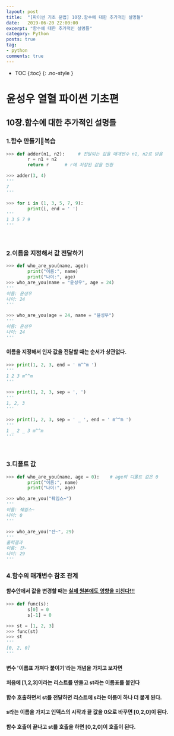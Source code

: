 ```yaml
---
layout: post
title:  "[파이썬 기초 문법] 10장.함수에 대한 추가적인 설명들"
date:   2019-06-20 22:00:00
excerpt: "함수에 대한 추가적인 설명들"
category: Python
posts: true
tag:
- python
comments: true
---
```


* TOC
{:toc}
{: .no-style }

# 윤성우 열혈 파이썬 기초편
## 10장.함수에 대한 추가적인 설명들
### 1.함수 만들기복습
~~~ python
>>> def adder(n1, n2):     # 전달되는 값을 매개변수 n1, n2로 받음
        r = n1 + n2
        return r      # r에 저장된 값을 반환

>>> adder(3, 4)
'''
7
'''
~~~

~~~ python
>>> for i in (1, 3, 5, 7, 9):
        print(i, end = ' ')
'''
1 3 5 7 9
'''
~~~
<br>

### 2.이름을 지정해서 값 전달하기
~~~ python
>>> def who_are_you(name, age):
        print("이름:", name)
        print("나이:", age)
>>> who_are_you(name = "윤성우", age = 24)
'''
이름: 윤성우
나이: 24
'''
~~~

~~~ python
>>> who_are_you(age = 24, name = "윤성우")
'''
이름: 윤성우
나이: 24
'''
~~~
#### 이름을 지정해서 인자 값을 전달할 때는 순서가 상관없다.

~~~ python
>>> print(1, 2, 3, end = ' m^^m ')
'''
1 2 3 m^^m
'''
~~~

~~~ python
>>> print(1, 2, 3, sep = ', ')
'''
1, 2, 3
'''
~~~

~~~ python
>>> print(1, 2, 3, sep = ' _ ', end = ' m^^m ')
'''
1 _ 2 _ 3 m^^m
'''
~~~
<br>

### 3.디폴트 값
~~~ python
>>> def who_are_you(name, age = 0):    # age의 디폴트 값은 0
        print("이름:", name)
        print("나이:", age)

>>> who_are_you("줴임스~")
'''
이름: 줴임스~
나이: 0
'''

>>> who_are_you("쟌~", 29)
'''
출력결과
이름: 쟌~
나이: 29
'''
~~~

### 4.함수의 매개변수 참조 관계
#### 함수안에서 값을 변경할 때는 <u>실제 원본에도 영향을 미친다!!!</u>
~~~ python
>>> def func(s):
        s[0] = 0
        s[-1] = 0

>>> st = [1, 2, 3]
>>> func(st)
>>> st
'''
[0, 2, 0]
'''
~~~
#### 변수 '이름표 가져다 붙이기'라는 개념을 가지고 보자면
#### 처음에 [1,2,3]이라는 리스트를 만들고 st라는 이름표를 붙인다
#### 함수 호출하면서 st를 전달하면 리스트에 s라는 이름이 하나 더 붙게 된다.
#### s라는 이름을 가지고 인덱스의 시작과 끝 값을 0으로 바꾸면 [0,2,0]이 된다.
#### 함수 호출이 끝나고 st를 호출을 하면 [0,2,0]이 호출이 된다.

